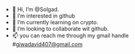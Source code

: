 - 👋 Hi, I’m @Solgad.
- 👀 I’m interested in github 
- 🌱 I’m currently learning on crypto.
- 💞️ I’m looking to collaborate wit github.
- 📫 you can reach me through my gmail handle #giwadavid407@gmail.com

<!---
Solgad/Solgad is a ✨ special ✨ repository because its `README.md` (this file) appears on your GitHub profile.
You can click the Preview link to take a look at your changes.
--->
